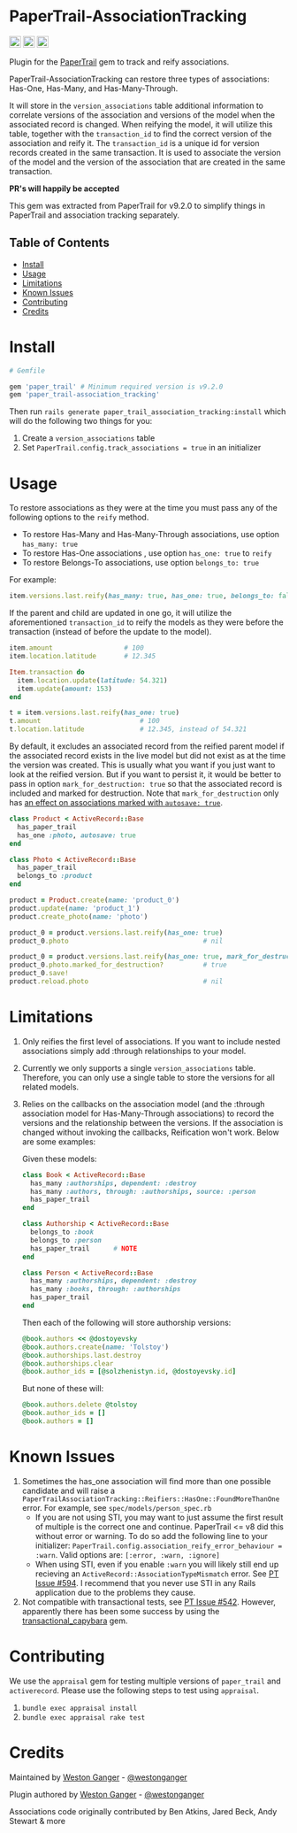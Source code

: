 # PaperTrail-AssociationTracking

<a href="https://badge.fury.io/rb/paper_trail-association_tracking" target="_blank"><img height="21" style='border:0px;height:21px;' border='0' src="https://badge.fury.io/rb/paper_trail-association_tracking.svg" alt="Gem Version"></a>
<a href='https://travis-ci.com/westonganger/paper_trail-association_tracking' target='_blank'><img height='21' style='border:0px;height:21px;' src='https://api.travis-ci.com/westonganger/paper_trail-association_tracking.svg?branch=master' border='0' alt='Build Status' /></a>
<a href='https://rubygems.org/gems/paper_trail-association_tracking' target='_blank'><img height='21' style='border:0px;height:21px;' src='https://ruby-gem-downloads-badge.herokuapp.com/paper_trail-association_tracking?label=rubygems&type=total&total_label=downloads&color=brightgreen' border='0' alt='RubyGems Downloads' /></a>

Plugin for the [PaperTrail](https://github.com/paper-trail-gem/paper_trail.git) gem to track and reify associations.

PaperTrail-AssociationTracking can restore three types of associations: Has-One, Has-Many, and Has-Many-Through. 

It will store in the `version_associations` table additional information to correlate versions of the association and versions of the model when the associated record is changed. When reifying the model, it will utilize this table, together with the `transaction_id` to find the correct version of the association and reify it. The `transaction_id` is a unique id for version records created in the same transaction. It is used to associate the version of the model and the version of the association that are created in the same transaction.

**PR's will happily be accepted**

This gem was extracted from PaperTrail for v9.2.0 to simplify things in PaperTrail and association tracking separately. 


## Table of Contents

- [Install](#install)
- [Usage](#usage)
- [Limitations](#limitations)
- [Known Issues](#known-issues)
- [Contributing](#contributing)
- [Credits](#credits)


# Install

```ruby
# Gemfile

gem 'paper_trail' # Minimum required version is v9.2.0
gem 'paper_trail-association_tracking'
```

Then run `rails generate paper_trail_association_tracking:install` which will do the following two things for you:

1. Create a `version_associations` table
2. Set `PaperTrail.config.track_associations = true` in an initializer

# Usage

To restore associations as they were at the time you must pass any of the following options to the `reify` method.

- To restore Has-Many and Has-Many-Through associations, use option `has_many: true`
- To restore Has-One associations , use option `has_one: true` to `reify`
- To restore Belongs-To associations, use option `belongs_to: true`

For example:

```ruby
item.versions.last.reify(has_many: true, has_one: true, belongs_to: false)
```

If the parent and child are updated in one go, it will utilize the aforementioned `transaction_id` to reify the models as they were before the transaction (instead of before the update to the model).

```ruby
item.amount                  # 100
item.location.latitude       # 12.345

Item.transaction do
  item.location.update(latitude: 54.321)
  item.update(amount: 153)
end

t = item.versions.last.reify(has_one: true)
t.amount                         # 100
t.location.latitude              # 12.345, instead of 54.321
```

By default, it excludes an associated record from the reified parent model if the associated record exists in the live model but did not exist as at the time the version was created. This is usually what you want if you just want to look at the reified version. But if you want to persist it, it would be better to pass in option `mark_for_destruction: true` so that the associated record is included and marked for destruction. Note that `mark_for_destruction` only has [an effect on associations marked with `autosave: true`](http://api.rubyonrails.org/classes/ActiveRecord/AutosaveAssociation.html#method-i-mark_for_destruction).

```ruby
class Product < ActiveRecord::Base
  has_paper_trail
  has_one :photo, autosave: true
end

class Photo < ActiveRecord::Base
  has_paper_trail
  belongs_to :product
end

product = Product.create(name: 'product_0')
product.update(name: 'product_1')
product.create_photo(name: 'photo')

product_0 = product.versions.last.reify(has_one: true)
product_0.photo                                  # nil

product_0 = product.versions.last.reify(has_one: true, mark_for_destruction: true)
product_0.photo.marked_for_destruction?          # true
product_0.save!
product.reload.photo                             # nil
```


# Limitations

1. Only reifies the first level of associations. If you want to include nested associations simply add :through relationships to your model.
1. Currently we only supports a single `version_associations` table. Therefore, you can only use a single table to store the versions for all related models.
1. Relies on the callbacks on the association model (and the :through association model for Has-Many-Through associations) to record the versions and the relationship between the versions. If the association is changed without invoking the callbacks, Reification won't work. Below are some examples:

    Given these models:

    ```ruby
    class Book < ActiveRecord::Base
      has_many :authorships, dependent: :destroy
      has_many :authors, through: :authorships, source: :person
      has_paper_trail
    end

    class Authorship < ActiveRecord::Base
      belongs_to :book
      belongs_to :person
      has_paper_trail      # NOTE
    end

    class Person < ActiveRecord::Base
      has_many :authorships, dependent: :destroy
      has_many :books, through: :authorships
      has_paper_trail
    end
    ```

    Then each of the following will store authorship versions:

    ```ruby
    @book.authors << @dostoyevsky
    @book.authors.create(name: 'Tolstoy')
    @book.authorships.last.destroy
    @book.authorships.clear
    @book.author_ids = [@solzhenistyn.id, @dostoyevsky.id]
    ```

    But none of these will:

    ```ruby
    @book.authors.delete @tolstoy
    @book.author_ids = []
    @book.authors = []
    ```


# Known Issues

1. Sometimes the has_one association will find more than one possible candidate and will raise a `PaperTrailAssociationTracking::Reifiers::HasOne::FoundMoreThanOne` error. For example, see `spec/models/person_spec.rb`
    - If you are not using STI, you may want to just assume the first result of multiple is the correct one and continue. PaperTrail <= v8 did this without error or warning. To do so add the following line to your initializer: `PaperTrail.config.association_reify_error_behaviour = :warn`. Valid options are: `[:error, :warn, :ignore]`
    - When using STI, even if you enable `:warn` you will likely still end up recieving an `ActiveRecord::AssociationTypeMismatch` error. See [PT Issue #594](https://github.com/airblade/paper_trail/issues/594). I recommend that you never use STI in any Rails application due to the problems they cause.
1. Not compatible with transactional tests, see [PT Issue #542](https://github.com/airblade/paper_trail/issues/542). However, apparently there has been some success by using the [transactional_capybara](https://rubygems.org/gems/transactional_capybara) gem.


# Contributing

We use the `appraisal` gem for testing multiple versions of `paper_trail` and `activerecord`. Please use the following steps to test using `appraisal`.

1. `bundle exec appraisal install`
2. `bundle exec appraisal rake test`


# Credits

Maintained by [Weston Ganger](https://westonganger.com) - [@westonganger](https://github.com/westonganger)

Plugin authored by [Weston Ganger](https://westonganger.com) - [@westonganger](https://github.com/westonganger)

Associations code originally contributed by Ben Atkins, Jared Beck, Andy Stewart & more
